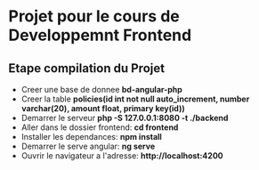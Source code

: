 # Projet pour le cours de Developpemnt Frontend

## Etape compilation du Projet
- Creer une base de donnee **bd-angular-php**
- Creer la table **policies(id int not null auto_increment, number varchar(20), amount float, primary key(id))**
- Demarrer le serveur **php -S 127.0.0.1:8080 -t ./backend**
- Aller dans le dossier frontend: **cd frontend**
- Installer les dependances: **npm install**
- Demarrer le serve angular: **ng serve**
- Ouvrir le navigateur a l'adresse: **http://localhost:4200**